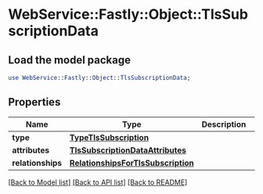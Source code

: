 # WebService::Fastly::Object::TlsSubscriptionData

## Load the model package
```perl
use WebService::Fastly::Object::TlsSubscriptionData;
```

## Properties
Name | Type | Description | Notes
------------ | ------------- | ------------- | -------------
**type** | [**TypeTlsSubscription**](TypeTlsSubscription.md) |  | [optional] 
**attributes** | [**TlsSubscriptionDataAttributes**](TlsSubscriptionDataAttributes.md) |  | [optional] 
**relationships** | [**RelationshipsForTlsSubscription**](RelationshipsForTlsSubscription.md) |  | [optional] 

[[Back to Model list]](../README.md#documentation-for-models) [[Back to API list]](../README.md#documentation-for-api-endpoints) [[Back to README]](../README.md)


